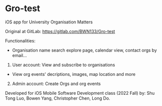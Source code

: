 # Gro-test
iOS app for University Organisation Matters

Original at GitLab: https://gitlab.com/BWN133/Gro-test

Functionalities:
- Organisation name search explore page, calendar view, contact orgs by email...

1. User account: View and subscribe to organisations
  - View org events' decriptions, images, map location and more
2. Admin account: Create Orgs and org events

Developed for iOS Mobile Software Development class (2022 Fall) by:
Shu Tong Luo, Bowen Yang, Christopher Chen, Long Do.
